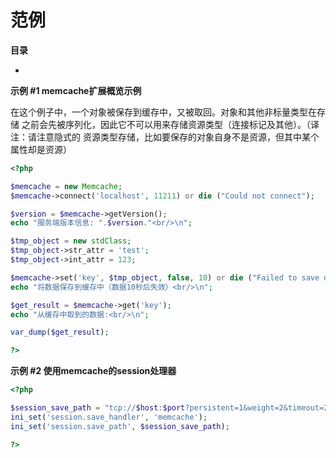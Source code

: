 范例
====

**目录**

-   [](/memcache/examples.html#)

**示例 \#1 memcache扩展概览示例**

在这个例子中，一个对象被保存到缓存中，又被取回。对象和其他非标量类型在存储
之前会先被序列化，因此它不可以用来存储资源类型（连接标记及其他）。（译注：请注意隐式的
资源类型存储，比如要保存的对象自身不是资源，但其中某个属性却是资源）

``` php
<?php

$memcache = new Memcache;
$memcache->connect('localhost', 11211) or die ("Could not connect");

$version = $memcache->getVersion();
echo "服务端版本信息: ".$version."<br/>\n";

$tmp_object = new stdClass;
$tmp_object->str_attr = 'test';
$tmp_object->int_attr = 123;

$memcache->set('key', $tmp_object, false, 10) or die ("Failed to save data at the server");
echo "将数据保存到缓存中（数据10秒后失效）<br/>\n";

$get_result = $memcache->get('key');
echo "从缓存中取到的数据:<br/>\n";

var_dump($get_result);

?>
```

**示例 \#2 使用memcache的session处理器**

``` php
<?php

$session_save_path = "tcp://$host:$port?persistent=1&weight=2&timeout=2&retry_interval=10,  ,tcp://$host:$port  ";
ini_set('session.save_handler', 'memcache');
ini_set('session.save_path', $session_save_path);

?>
```
